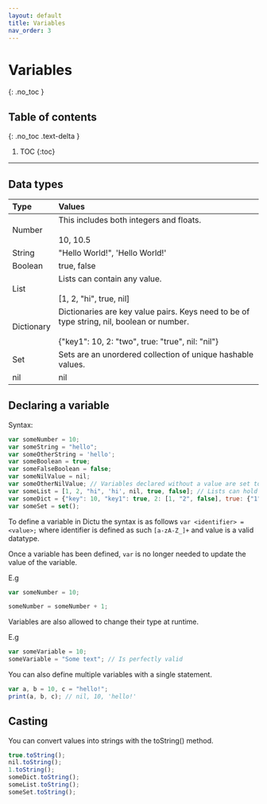 ```yaml
---
layout: default
title: Variables
nav_order: 3
---
```


# Variables
{: .no_toc }

## Table of contents
{: .no_toc .text-delta }

1. TOC
{:toc}

---
## Data types

| Type         | Values                                                                                                    |
|:-------------|:----------------------------------------------------------------------------------------------------------|
| Number       | This includes both integers and floats. <br/><br/>10, 10.5                                                |
| String       | "Hello World!", 'Hello World!'                                                                            |
| Boolean      | true, false                                                                                               |
| List         | Lists can contain any value. <br/><br/>[1, 2, "hi", true, nil]                                            |
| Dictionary   | Dictionaries are key value pairs. Keys need to be of type string, nil, boolean or number. <br/><br/>{"key1": 10, 2: "two", true: "true", nil: "nil"} |
| Set          | Sets are an unordered collection of unique hashable values.
| nil          | nil                                                                                                       |

## Declaring a variable

Syntax:
```js
var someNumber = 10;
var someString = "hello";
var someOtherString = 'hello';
var someBoolean = true;
var someFalseBoolean = false;
var someNilValue = nil;
var someOtherNilValue; // Variables declared without a value are set to nil
var someList = [1, 2, "hi", 'hi', nil, true, false]; // Lists can hold any value
var someDict = {"key": 10, "key1": true, 2: [1, "2", false], true: {"1": 2}};
var someSet = set();
```


To define a variable in Dictu the syntax is as follows `var <identifier> = <value>;` where identifier
is defined as such `[a-zA-Z_]+` and value is a valid datatype.

Once a variable has been defined, `var` is no longer needed to update the value of the variable.

E.g
```js
var someNumber = 10;

someNumber = someNumber + 1;
```

Variables are also allowed to change their type at runtime.

E.g
```js
var someVariable = 10;
someVariable = "Some text"; // Is perfectly valid
```

You can also define multiple variables with a single statement.

```js
var a, b = 10, c = "hello!";
print(a, b, c); // nil, 10, 'hello!'
```

## Casting

You can convert values into strings with the toString() method.

```js
true.toString();
nil.toString();
1.toString();
someDict.toString();
someList.toString();
someSet.toString();
```
